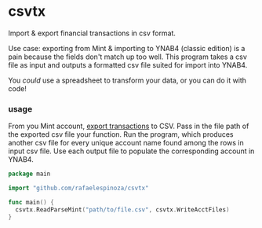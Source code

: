 # csvtx

Import & export financial transactions in csv format.

Use case: exporting from Mint & importing to YNAB4 (classic edition) is a pain
because the fields don't match up too well. This program takes a csv file as
input and outputs a formatted csv file suited for import into YNAB4.

You *could* use a spreadsheet to transform your data, or you can do it with code!

### usage

From you Mint account, [export
transactions](https://help.mint.com/Accounts-and-Transactions/888960591/How-do-you-export-transaction-data.htm)
to CSV. Pass in the file path of the exported csv file your function. Run the
program, which produces another csv file for every unique account name found
among the rows in input csv file. Use each output file to populate the
corresponding account in YNAB4.

```go
package main

import "github.com/rafaelespinoza/csvtx"

func main() {
  csvtx.ReadParseMint("path/to/file.csv", csvtx.WriteAcctFiles)
}
```
